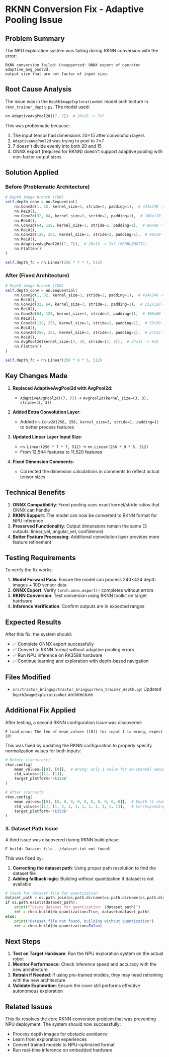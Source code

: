 # RKNN Conversion Fix - Adaptive Pooling Issue

## Problem Summary

The NPU exploration system was failing during RKNN conversion with the error:
```
RKNN conversion failed: Unsupported: ONNX export of operator adaptive_avg_pool2d, 
output size that are not factor of input size.
```

## Root Cause Analysis

The issue was in the `DepthImageExplorationNet` model architecture in `rknn_trainer_depth.py`. The model used:

```python
nn.AdaptiveAvgPool2d((7, 7))  # 20x15 -> 7x7
```

This was problematic because:
1. The input tensor had dimensions 20×15 after convolution layers
2. `AdaptiveAvgPool2d` was trying to pool to 7×7
3. 7 doesn't divide evenly into both 20 and 15
4. ONNX export (required for RKNN) doesn't support adaptive pooling with non-factor output sizes

## Solution Applied

### Before (Problematic Architecture)
```python
# Depth image branch (CNN)
self.depth_conv = nn.Sequential(
    nn.Conv2d(1, 32, kernel_size=3, stride=2, padding=1),  # 424x240 -> 212x120
    nn.ReLU(),
    nn.Conv2d(32, 64, kernel_size=3, stride=2, padding=1),  # 160x120 -> 80x60
    nn.ReLU(),
    nn.Conv2d(64, 128, kernel_size=3, stride=2, padding=1),  # 80x60 -> 40x30
    nn.ReLU(),
    nn.Conv2d(128, 256, kernel_size=3, stride=2, padding=1),  # 40x30 -> 20x15
    nn.ReLU(),
    nn.AdaptiveAvgPool2d((7, 7)),  # 20x15 -> 7x7 (PROBLEMATIC)
    nn.Flatten()
)

self.depth_fc = nn.Linear(256 * 7 * 7, 512)
```

### After (Fixed Architecture)
```python
# Depth image branch (CNN)
self.depth_conv = nn.Sequential(
    nn.Conv2d(1, 32, kernel_size=3, stride=2, padding=1),  # 424x240 -> 212x120
    nn.ReLU(),
    nn.Conv2d(32, 64, kernel_size=3, stride=2, padding=1),  # 212x120 -> 106x60
    nn.ReLU(),
    nn.Conv2d(64, 128, kernel_size=3, stride=2, padding=1),  # 106x60 -> 53x30
    nn.ReLU(),
    nn.Conv2d(128, 256, kernel_size=3, stride=2, padding=1),  # 53x30 -> 27x15
    nn.ReLU(),
    nn.Conv2d(256, 256, kernel_size=3, stride=1, padding=1),  # 27x15 -> 27x15
    nn.ReLU(),
    nn.AvgPool2d(kernel_size=(3, 3), stride=(3, 3)),  # 27x15 -> 9x5
    nn.Flatten()
)

self.depth_fc = nn.Linear(256 * 9 * 5, 512)
```

## Key Changes Made

1. **Replaced AdaptiveAvgPool2d with AvgPool2d**: 
   - `AdaptiveAvgPool2d((7, 7))` → `AvgPool2d(kernel_size=(3, 3), stride=(3, 3))`
   
2. **Added Extra Convolution Layer**:
   - Added `nn.Conv2d(256, 256, kernel_size=3, stride=1, padding=1)` to better process features
   
3. **Updated Linear Layer Input Size**:
   - `nn.Linear(256 * 7 * 7, 512)` → `nn.Linear(256 * 9 * 5, 512)`
   - From 12,544 features to 11,520 features

4. **Fixed Dimension Comments**:
   - Corrected the dimension calculations in comments to reflect actual tensor sizes

## Technical Benefits

1. **ONNX Compatibility**: Fixed pooling uses exact kernel/stride ratios that ONNX can handle
2. **RKNN Support**: The model can now be converted to RKNN format for NPU inference
3. **Preserved Functionality**: Output dimensions remain the same (3 outputs: linear_vel, angular_vel, confidence)
4. **Better Feature Processing**: Additional convolution layer provides more feature refinement

## Testing Requirements

To verify the fix works:

1. **Model Forward Pass**: Ensure the model can process 240×424 depth images + 10D sensor data
2. **ONNX Export**: Verify `torch.onnx.export()` completes without errors
3. **RKNN Conversion**: Test conversion using RKNN toolkit on target hardware
4. **Inference Verification**: Confirm outputs are in expected ranges

## Expected Results

After this fix, the system should:
- ✅ Complete ONNX export successfully
- ✅ Convert to RKNN format without adaptive pooling errors
- ✅ Run NPU inference on RK3588 hardware
- ✅ Continue learning and exploration with depth-based navigation

## Files Modified

- `src/tractor_bringup/tractor_bringup/rknn_trainer_depth.py`: Updated `DepthImageExplorationNet` architecture

## Additional Fix Applied

After testing, a second RKNN configuration issue was discovered:

```
E load_onnx: The len of mean_values ([0]) for input 1 is wrong, expect 10!
```

This was fixed by updating the RKNN configuration to properly specify normalization values for both inputs:

```python
# Before (incorrect)
rknn.config(
    mean_values=[[0], [0]],  # Wrong: only 1 value for 10-channel sensor input
    std_values=[[1], [1]],
    target_platform='rk3588'
)

# After (correct)
rknn.config(
    mean_values=[[0], [0, 0, 0, 0, 0, 0, 0, 0, 0, 0]],  # Depth (1 channel), Sensor (10 channels)
    std_values=[[1], [1, 1, 1, 1, 1, 1, 1, 1, 1, 1]],   # Corresponding std values
    target_platform='rk3588'
)
```

### 3. Dataset Path Issue

A third issue was discovered during RKNN build phase:

```
E build: Dataset file ../dataset.txt not found!
```

This was fixed by:
1. **Correcting the dataset path**: Using proper path resolution to find the dataset file
2. **Adding fallback logic**: Building without quantization if dataset is not available

```python
# Check for dataset file for quantization
dataset_path = os.path.join(os.path.dirname(os.path.dirname(os.path.dirname(__file__))), 'dataset.txt')
if os.path.exists(dataset_path):
    print(f"Using dataset for quantization: {dataset_path}")
    ret = rknn.build(do_quantization=True, dataset=dataset_path)
else:
    print("Dataset file not found, building without quantization")
    ret = rknn.build(do_quantization=False)
```

## Next Steps

1. **Test on Target Hardware**: Run the NPU exploration system on the actual robot
2. **Monitor Performance**: Check inference speed and accuracy with the new architecture
3. **Retrain if Needed**: If using pre-trained models, they may need retraining with the new architecture
4. **Validate Exploration**: Ensure the rover still performs effective autonomous exploration

## Related Issues

This fix resolves the core RKNN conversion problem that was preventing NPU deployment. The system should now successfully:
- Process depth images for obstacle avoidance
- Learn from exploration experiences
- Convert trained models to NPU-optimized format
- Run real-time inference on embedded hardware
